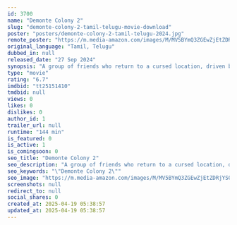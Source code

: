 ```yaml
---
id: 3700
name: "Demonte Colony 2"
slug: "demonte-colony-2-tamil-telugu-movie-download"
poster: "posters/demonte-colony-2-tamil-telugu-2024.jpg"
remote_poster: "https://m.media-amazon.com/images/M/MV5BYmQ3ZGEwZjEtZDRjYS00YzJmLWFjMzUtMjNhMTliY2RiMTk3XkEyXkFqcGc@._V1_SX300.jpg"
original_language: "Tamil, Telugu"
dubbed_in: null
released_date: "27 Sep 2024"
synopsis: "A group of friends who return to a cursed location, driven by curiosity and the quest to uncover the truth behind the malevolent spirits that reside there."
type: "movie"
rating: "6.7"
imdbid: "tt25151410"
tmdbid: null
views: 0
likes: 0
dislikes: 0
author_id: 1
trailer_url: null
runtime: "144 min"
is_featured: 0
is_active: 1
is_comingsoon: 0
seo_title: "Demonte Colony 2"
seo_description: "A group of friends who return to a cursed location, driven by curiosity and the quest to uncover the truth behind the malevolent spirits that reside there."
seo_keywords: "\"Demonte Colony 2\""
seo_image: "https://m.media-amazon.com/images/M/MV5BYmQ3ZGEwZjEtZDRjYS00YzJmLWFjMzUtMjNhMTliY2RiMTk3XkEyXkFqcGc@._V1_SX300.jpg"
screenshots: null
redirect_to: null
social_shares: 0
created_at: 2025-04-19 05:38:57
updated_at: 2025-04-19 05:38:57
---
```


